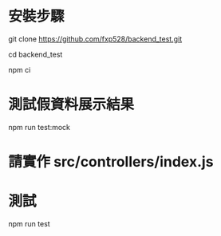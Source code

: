 # 安裝步驟
git clone https://github.com/fxp528/backend_test.git

cd backend_test

npm ci

# 測試假資料展示結果
npm run test:mock

# 請實作 src/controllers/index.js

# 測試
npm run test